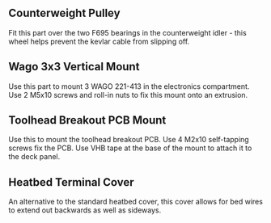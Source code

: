 ## Counterweight Pulley
Fit this part over the two F695 bearings in the counterweight idler - this wheel helps prevent the kevlar cable from slipping off.

## Wago 3x3 Vertical Mount
Use this part to mount 3 WAGO 221-413 in the electronics compartment. Use 2 M5x10 screws and roll-in nuts to fix this mount onto an extrusion. 

## Toolhead Breakout PCB Mount
Use this to mount the toolhead breakout PCB. Use 4 M2x10 self-tapping screws fix the PCB. Use VHB tape at the base of the mount to attach it to the deck panel. 

## Heatbed Terminal Cover
An alternative to the standard heatbed cover, this cover allows for bed wires to extend out backwards as well as sideways.